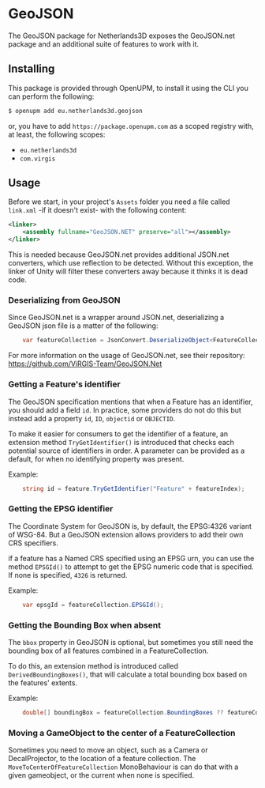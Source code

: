 # GeoJSON

The GeoJSON package for Netherlands3D exposes the GeoJSON.net package and an additional suite of features
to work with it.


## Installing

This package is provided through OpenUPM, to install it using the CLI you can perform the following:

```bash
$ openupm add eu.netherlands3d.geojson
```

or, you have to add `https://package.openupm.com` as a scoped registry with, at least, the following scopes:

- `eu.netherlands3d`
- `com.virgis`

## Usage

Before we start, in your project's `Assets` folder you need a file called `link.xml` -if it doesn't exist- with the
following content:

```xml
<linker>
	<assembly fullname="GeoJSON.NET" preserve="all"></assembly>
</linker>
```

This is needed because GeoJSON.net provides additional JSON.net converters, which use reflection to be detected. Without
this exception, the linker of Unity will filter these converters away because it thinks it is dead code.

### Deserializing from GeoJSON

Since GeoJSON.net is a wrapper around JSON.net, deserializing a GeoJSON json file is a matter of the following:

```csharp
    var featureCollection = JsonConvert.DeserializeObject<FeatureCollection>(jsonString);
```

For more information on the usage of GeoJSON.net, see their repository: https://github.com/ViRGIS-Team/GeoJSON.Net

### Getting a Feature's identifier

The GeoJSON specification mentions that when a Feature has an identifier, you should add a field `id`. In practice, 
some providers do not do this but instead add a property `id`, `ID`, `objectid` or `OBJECTID`.

To make it easier for consumers to get the identifier of a feature, an extension method `TryGetIdentifier()` is 
introduced that checks each potential source of identifiers in order. A parameter can be provided as a default, for when
no identifying property was present.

Example:

```csharp
    string id = feature.TryGetIdentifier("Feature" + featureIndex);
```

### Getting the EPSG identifier

The Coordinate System for GeoJSON is, by default, the EPSG:4326 variant of WSG-84. But a GeoJSON extension allows
providers to add their own CRS specifiers. 

if a feature has a Named CRS specified using an EPSG urn, you can use the method `EPSGId()` to attempt to get the EPSG
numeric code that is specified. If none is specified, `4326` is returned.

Example:

```csharp
    var epsgId = featureCollection.EPSGId();
```

### Getting the Bounding Box when absent

The `bbox` property in GeoJSON is optional, but sometimes you still need the bounding box of all features combined
in a FeatureCollection.

To do this, an extension method is introduced called `DerivedBoundingBoxes()`, that will calculate a total bounding box
based on the features' extents.

Example:

```csharp
    double[] boundingBox = featureCollection.BoundingBoxes ?? featureCollection.DerivedBoundingBoxes();
```

### Moving a GameObject to the center of a FeatureCollection

Sometimes you need to move an object, such as a Camera or DecalProjector, to the location of a feature collection. The
`MoveToCenterOfFeatureCollection` MonoBehaviour is can do that with a given gameobject, or the current when none
is specified.